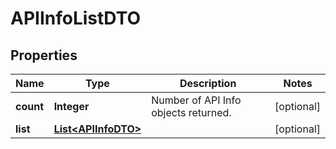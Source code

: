 
# APIInfoListDTO

## Properties
Name | Type | Description | Notes
------------ | ------------- | ------------- | -------------
**count** | **Integer** | Number of API Info objects returned.  |  [optional]
**list** | [**List&lt;APIInfoDTO&gt;**](APIInfoDTO.md) |  |  [optional]



